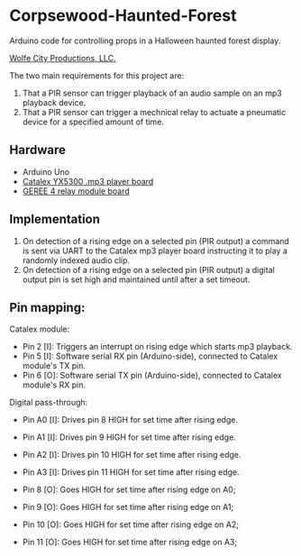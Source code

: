 # Corpsewood-Haunted-Forest

Arduino code for controlling props in a Halloween haunted forest display.

[Wolfe City Productions, LLC.](http://wolfecityproductions.com/corpsewood-haunted-forest)

The two main requirements for this project are:

1) That a PIR sensor can trigger playback of an audio sample on an mp3 playback device.
2) That a PIR sensor can trigger a mechnical relay to actuate a pneumatic device for a specified amount of time.

## Hardware

* Arduino Uno
* [Catalex YX5300 .mp3 player board](https://www.amazon.com/dp/B01JCI23JG/ref=asc_df_B01JCI23JG5203321/)
* [GEREE 4 relay module board](https://www.amazon.com/dp/B00PU1EUMI?psc=1)

## Implementation

1) On detection of a rising edge on a selected pin (PIR output) a command is sent via UART to the Catalex mp3 player board instructing it to play a randomly indexed audio clip.
2) On detection of a rising edge on a selected pin (PIR output) a digital output pin is set high and maintained until after a set timeout.

## Pin mapping:

Catalex module:
* Pin 2 [I]: Triggers an interrupt on rising edge which starts mp3 playback.
* Pin 5 [I]: Software serial RX pin (Arduino-side), connected to Catalex module's TX pin.
* Pin 6 [O]: Software serial TX pin (Arduino-side), connected to Catalex module's RX pin.

Digital pass-through:
* Pin A0 [I]: Drives pin 8 HIGH for set time after rising edge.
* Pin A1 [I]: Drives pin 9 HIGH for set time after rising edge.
* Pin A2 [I]: Drives pin 10 HIGH for set time after rising edge.
* Pin A3 [I]: Drives pin 11 HIGH for set time after rising edge.

* Pin 8 [O]: Goes HIGH for set time after rising edge on A0;
* Pin 9 [O]: Goes HIGH for set time after rising edge on A1;
* Pin 10 [O]: Goes HIGH for set time after rising edge on A2;
* Pin 11 [O]: Goes HIGH for set time after rising edge on A3;


